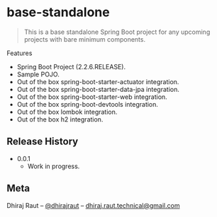 # base-standalone
> This is a base standalone Spring Boot project for any upcoming projects with bare minimum components.

Features
* Spring Boot Project (2.2.6.RELEASE).
* Sample POJO.
* Out of the box spring-boot-starter-actuator integration.
* Out of the box spring-boot-starter-data-jpa integration.
* Out of the box spring-boot-starter-web integration.
* Out of the box spring-boot-devtools integration.
* Out of the box lombok integration.
* Out of the box h2 integration.

## Release History

* 0.0.1
    * Work in progress.

## Meta

Dhiraj Raut – [@dhirajraut](https://github.com/dhirajraut) – dhiraj.raut.technical@gmail.com
